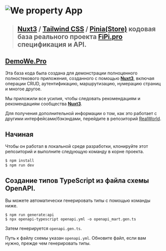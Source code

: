 # ![We property App](logo.png)

> ## [Nuxt3](https://nuxt.com/) / [Tailwind CSS](https://tailwindcss.com/) / [Pinia(Store)](https://pinia.vuejs.org/) кодовая база реального проекта [FiPi.pro](https://git.fipi.pro/krasi/Backend) спецификация и API.

## [Demo](https://we-property.ru/)[We.Pro](https://#)

Эта база кода была создана для демонстрации полноценного полностекового приложения, созданного с помощью **[Nuxt3](https://nuxt.com/)**, включая операции CRUD, аутентификацию, маршрутизацию, нумерацию страниц и многое другое.

Мы приложили все усилия, чтобы следовать рекомендациям и рекомендациям сообщества **[Nuxt3](https://nuxt.com/)**.

Для получения дополнительной информации о том, как это работает с другими интерфейсами/бэкэндами, перейдите в репозиторий [RealWorld](https://github.com/gothinkster/realworld).

## Начиная

Чтобы он работал в локальной среде разработки, клонируйте этот репозиторий и выполните следующую команду в корне проекта.

```bash
$ npm install
$ npm run dev
```

## Создание типов TypeScript из файла схемы OpenAPI.

Вы можете автоматически генерировать типы с помощью команды ниже.

```
$ npm run generate:api
$ npx openapi-typescript openapi.yml -o openapi_mart.gen.ts
```

Затем генерируется `openapi.gen.ts`.

Путь к файлу схемы указан `openapi.yml`.
Обновите файл, если вам нужно, прежде чем генерировать типы.
